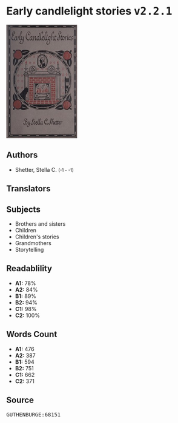 # Early candlelight stories <kbd>v2.2.1</kbd>

![](./cover.medium.jpg "")

## Authors


 - Shetter, Stella C. <small>(-1 - -1)</small>

## Translators



## Subjects


 - Brothers and sisters
 - Children
 - Children's stories
 - Grandmothers
 - Storytelling

## Readablility


 - **A1:** 78%
 - **A2:** 84%
 - **B1:** 89%
 - **B2:** 94%
 - **C1:** 98%
 - **C2:** 100%

## Words Count


 - **A1:** 476
 - **A2:** 387
 - **B1:** 594
 - **B2:** 751
 - **C1:** 662
 - **C2:** 371

## Source


<kbd>GUTHENBURGE:68151</kbd>
